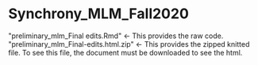 # Synchrony_MLM_Fall2020
"preliminary_mlm_Final edits.Rmd" <- This provides the raw code.
"preliminary_mlm_Final-edits.html.zip" <- This provides the zipped knitted file. To see this file, the document must be downloaded to see the html.
